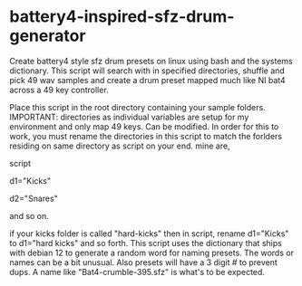 # battery4-inspired-sfz-drum-generator

Create battery4 style sfz drum presets on linux using bash and the systems dictionary. This script will search with in specified directories, shuffle and pick 49 wav samples and create a drum preset mapped much like NI bat4 across a 49 key controller.

Place this script in the root directory containing your sample folders. IMPORTANT: directories as individual variables are setup for my environment and only map 49 keys. Can be modified. In order for this to work, you must rename the directories in this script to match the forlders residing on same directory as script on your end. mine are,

script

d1="Kicks"

d2="Snares"

and so on.

if your kicks folder is called "hard-kicks" then in script, rename d1="Kicks" to d1="hard kicks" and so forth. This script uses the dictionary that ships with debian 12 to generate a random word for naming presets. The words or names can be a bit unusual. Also presets will have a 3 digit # to prevent dups. A name like "Bat4-crumble-395.sfz" is what's to be expected.
